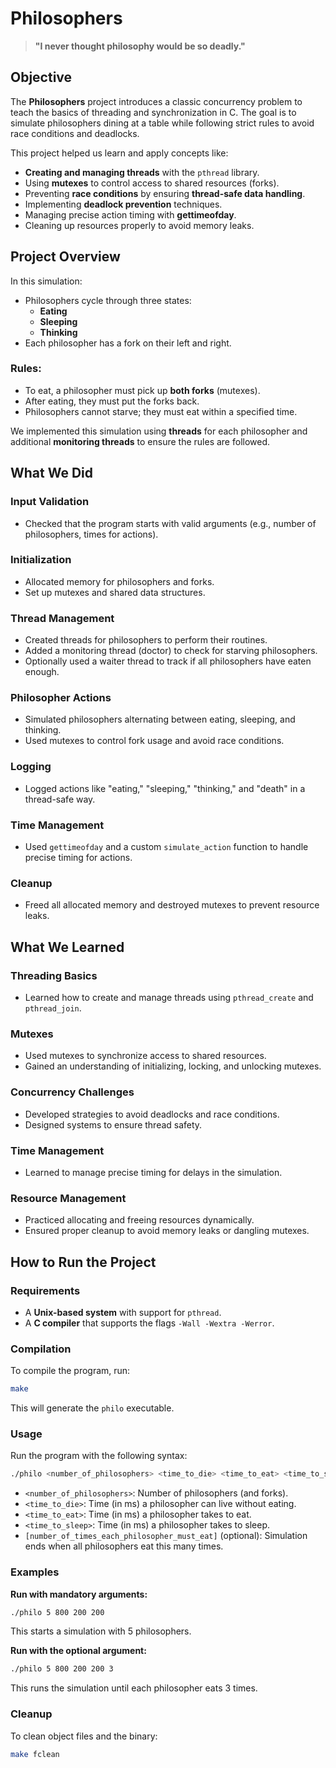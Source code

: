 # Philosophers
> **"I never thought philosophy would be so deadly."**

## Objective

The **Philosophers** project introduces a classic concurrency problem to teach the basics of threading and synchronization in C. The goal is to simulate philosophers dining at a table while following strict rules to avoid race conditions and deadlocks.

This project helped us learn and apply concepts like:

- **Creating and managing threads** with the `pthread` library.
- Using **mutexes** to control access to shared resources (forks).
- Preventing **race conditions** by ensuring **thread-safe data handling**.
- Implementing **deadlock prevention** techniques.
- Managing precise action timing with **gettimeofday**.
- Cleaning up resources properly to avoid memory leaks.

## Project Overview

In this simulation:

- Philosophers cycle through three states:
  - **Eating**
  - **Sleeping**
  - **Thinking**
- Each philosopher has a fork on their left and right.

### Rules:
- To eat, a philosopher must pick up **both forks** (mutexes).
- After eating, they must put the forks back.
- Philosophers cannot starve; they must eat within a specified time.

We implemented this simulation using **threads** for each philosopher and additional **monitoring threads** to ensure the rules are followed.

## What We Did

### Input Validation
- Checked that the program starts with valid arguments (e.g., number of philosophers, times for actions).

### Initialization
- Allocated memory for philosophers and forks.
- Set up mutexes and shared data structures.

### Thread Management
- Created threads for philosophers to perform their routines.
- Added a monitoring thread (doctor) to check for starving philosophers.
- Optionally used a waiter thread to track if all philosophers have eaten enough.

### Philosopher Actions
- Simulated philosophers alternating between eating, sleeping, and thinking.
- Used mutexes to control fork usage and avoid race conditions.

### Logging
- Logged actions like "eating," "sleeping," "thinking," and "death" in a thread-safe way.

### Time Management
- Used `gettimeofday` and a custom `simulate_action` function to handle precise timing for actions.

### Cleanup
- Freed all allocated memory and destroyed mutexes to prevent resource leaks.

## What We Learned

### Threading Basics
- Learned how to create and manage threads using `pthread_create` and `pthread_join`.

### Mutexes
- Used mutexes to synchronize access to shared resources.
- Gained an understanding of initializing, locking, and unlocking mutexes.

### Concurrency Challenges
- Developed strategies to avoid deadlocks and race conditions.
- Designed systems to ensure thread safety.

### Time Management
- Learned to manage precise timing for delays in the simulation.

### Resource Management
- Practiced allocating and freeing resources dynamically.
- Ensured proper cleanup to avoid memory leaks or dangling mutexes.

## How to Run the Project

### Requirements
- A **Unix-based system** with support for `pthread`.
- A **C compiler** that supports the flags `-Wall -Wextra -Werror`.

### Compilation
To compile the program, run:
```bash
make
```

This will generate the `philo` executable.

### Usage
Run the program with the following syntax:
```bash
./philo <number_of_philosophers> <time_to_die> <time_to_eat> <time_to_sleep> [number_of_times_each_philosopher_must_eat]
```

- `<number_of_philosophers>`: Number of philosophers (and forks).
- `<time_to_die>`: Time (in ms) a philosopher can live without eating.
- `<time_to_eat>`: Time (in ms) a philosopher takes to eat.
- `<time_to_sleep>`: Time (in ms) a philosopher takes to sleep.
- `[number_of_times_each_philosopher_must_eat]` (optional): Simulation ends when all philosophers eat this many times.

### Examples

**Run with mandatory arguments:**
```bash
./philo 5 800 200 200
```
This starts a simulation with 5 philosophers.

**Run with the optional argument:**
```bash
./philo 5 800 200 200 3
```
This runs the simulation until each philosopher eats 3 times.

### Cleanup
To clean object files and the binary:
```bash
make fclean
```
